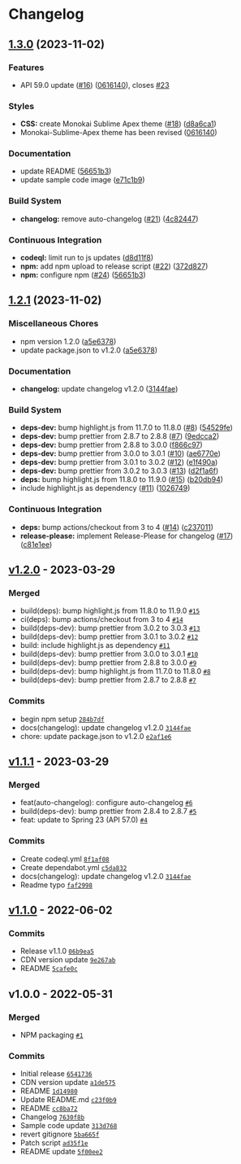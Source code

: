 # Changelog

## [1.3.0](https://github.com/highlightjs/highlightjs-apex/compare/v1.2.1...v1.3.0) (2023-11-02)


### Features

* API 59.0 update ([#16](https://github.com/highlightjs/highlightjs-apex/issues/16)) ([0616140](https://github.com/highlightjs/highlightjs-apex/commit/061614019923e77b37927faa3943de98194099f9)), closes [#23](https://github.com/highlightjs/highlightjs-apex/issues/23)


### Styles

* **CSS:** create Monokai Sublime Apex theme ([#18](https://github.com/highlightjs/highlightjs-apex/issues/18)) ([d8a6ca1](https://github.com/highlightjs/highlightjs-apex/commit/d8a6ca196ea3c557fe8280a97001d5957dfbfa51))
* Monokai-Sublime-Apex theme has been revised ([0616140](https://github.com/highlightjs/highlightjs-apex/commit/061614019923e77b37927faa3943de98194099f9))


### Documentation

* update README ([56651b3](https://github.com/highlightjs/highlightjs-apex/commit/56651b3aeef2246b8cac89b5361b364fbfbd6be4))
* update sample code image ([e71c1b9](https://github.com/highlightjs/highlightjs-apex/commit/e71c1b95c36b500bbbf14e572fe6ae8a24eb5b56))


### Build System

* **changelog:** remove auto-changelog ([#21](https://github.com/highlightjs/highlightjs-apex/issues/21)) ([4c82447](https://github.com/highlightjs/highlightjs-apex/commit/4c82447cd030b3022157783573586ab22355467d))


### Continuous Integration

* **codeql:** limit run to js updates ([d8d11f8](https://github.com/highlightjs/highlightjs-apex/commit/d8d11f8c185a9b6253d279949c5506a044b75386))
* **npm:** add npm upload to release script ([#22](https://github.com/highlightjs/highlightjs-apex/issues/22)) ([372d827](https://github.com/highlightjs/highlightjs-apex/commit/372d827700ec50470f0aab1a530935aede88e944))
* **npm:** configure npm ([#24](https://github.com/highlightjs/highlightjs-apex/issues/24)) ([56651b3](https://github.com/highlightjs/highlightjs-apex/commit/56651b3aeef2246b8cac89b5361b364fbfbd6be4))

## [1.2.1](https://github.com/highlightjs/highlightjs-apex/compare/v1.2.0...v1.2.1) (2023-11-02)

### Miscellaneous Chores

- npm version 1.2.0 ([a5e6378](https://github.com/highlightjs/highlightjs-apex/commit/a5e637896f9065a3e9d33017ec4afe397da3a9ce))
- update package.json to v1.2.0 ([a5e6378](https://github.com/highlightjs/highlightjs-apex/commit/a5e637896f9065a3e9d33017ec4afe397da3a9ce))

### Documentation

- **changelog:** update changelog v1.2.0 ([3144fae](https://github.com/highlightjs/highlightjs-apex/commit/3144faef9f59a5a76ece758a32e9e9ad1c627064))

### Build System

- **deps-dev:** bump highlight.js from 11.7.0 to 11.8.0 ([#8](https://github.com/highlightjs/highlightjs-apex/issues/8)) ([54529fe](https://github.com/highlightjs/highlightjs-apex/commit/54529fef2bf5d388c57b1c30a8347554e5a0d7a9))
- **deps-dev:** bump prettier from 2.8.7 to 2.8.8 ([#7](https://github.com/highlightjs/highlightjs-apex/issues/7)) ([9edcca2](https://github.com/highlightjs/highlightjs-apex/commit/9edcca2f84ff243169b53c20417fba6b62690df7))
- **deps-dev:** bump prettier from 2.8.8 to 3.0.0 ([f866c97](https://github.com/highlightjs/highlightjs-apex/commit/f866c97e33a79186ca05fbd42bd5cb1c92190693))
- **deps-dev:** bump prettier from 3.0.0 to 3.0.1 ([#10](https://github.com/highlightjs/highlightjs-apex/issues/10)) ([ae6770e](https://github.com/highlightjs/highlightjs-apex/commit/ae6770e35937724db68838182e18384eabe96f50))
- **deps-dev:** bump prettier from 3.0.1 to 3.0.2 ([#12](https://github.com/highlightjs/highlightjs-apex/issues/12)) ([e1f490a](https://github.com/highlightjs/highlightjs-apex/commit/e1f490a4774d6f3511d973b2941fe15479a875be))
- **deps-dev:** bump prettier from 3.0.2 to 3.0.3 ([#13](https://github.com/highlightjs/highlightjs-apex/issues/13)) ([d2f1a6f](https://github.com/highlightjs/highlightjs-apex/commit/d2f1a6fb8b7a84955ce4afeb15a58679635e01a5))
- **deps:** bump highlight.js from 11.8.0 to 11.9.0 ([#15](https://github.com/highlightjs/highlightjs-apex/issues/15)) ([b20db94](https://github.com/highlightjs/highlightjs-apex/commit/b20db945a66300b22c83376e7fa7fcb475ed2d95))
- include highlight.js as dependency ([#11](https://github.com/highlightjs/highlightjs-apex/issues/11)) ([1026749](https://github.com/highlightjs/highlightjs-apex/commit/102674904a76ba7f5965e2a352bfca54fe88a302))

### Continuous Integration

- **deps:** bump actions/checkout from 3 to 4 ([#14](https://github.com/highlightjs/highlightjs-apex/issues/14)) ([c237011](https://github.com/highlightjs/highlightjs-apex/commit/c237011d196497504424bad0b4c2f912a21ec323))
- **release-please:** implement Release-Please for changelog ([#17](https://github.com/highlightjs/highlightjs-apex/issues/17)) ([c81e1ee](https://github.com/highlightjs/highlightjs-apex/commit/c81e1eeea7079f602d7d5799b103ce1cb49546cd))

## [v1.2.0](https://github.com/highlightjs/highlightjs-apex/compare/v1.1.1...v1.2.0) - 2023-03-29

### Merged

- build(deps): bump highlight.js from 11.8.0 to 11.9.0 [`#15`](https://github.com/highlightjs/highlightjs-apex/pull/15)
- ci(deps): bump actions/checkout from 3 to 4 [`#14`](https://github.com/highlightjs/highlightjs-apex/pull/14)
- build(deps-dev): bump prettier from 3.0.2 to 3.0.3 [`#13`](https://github.com/highlightjs/highlightjs-apex/pull/13)
- build(deps-dev): bump prettier from 3.0.1 to 3.0.2 [`#12`](https://github.com/highlightjs/highlightjs-apex/pull/12)
- build: include highlight.js as dependency [`#11`](https://github.com/highlightjs/highlightjs-apex/pull/11)
- build(deps-dev): bump prettier from 3.0.0 to 3.0.1 [`#10`](https://github.com/highlightjs/highlightjs-apex/pull/10)
- build(deps-dev): bump prettier from 2.8.8 to 3.0.0 [`#9`](https://github.com/highlightjs/highlightjs-apex/pull/9)
- build(deps-dev): bump highlight.js from 11.7.0 to 11.8.0 [`#8`](https://github.com/highlightjs/highlightjs-apex/pull/8)
- build(deps-dev): bump prettier from 2.8.7 to 2.8.8 [`#7`](https://github.com/highlightjs/highlightjs-apex/pull/7)

### Commits

- begin npm setup [`284b7df`](https://github.com/highlightjs/highlightjs-apex/commit/284b7dff2a4008f749b7852d1dad08a04680e9f1)
- docs(changelog): update changelog v1.2.0 [`3144fae`](https://github.com/highlightjs/highlightjs-apex/commit/3144faef9f59a5a76ece758a32e9e9ad1c627064)
- chore: update package.json to v1.2.0 [`e2af1e6`](https://github.com/highlightjs/highlightjs-apex/commit/e2af1e67e63a2645faa9b75eb1fbf47a19b3b79b)

## [v1.1.1](https://github.com/highlightjs/highlightjs-apex/compare/v1.1.0...v1.1.1) - 2023-03-29

### Merged

- feat(auto-changelog): configure auto-changelog [`#6`](https://github.com/highlightjs/highlightjs-apex/pull/6)
- build(deps-dev): bump prettier from 2.8.4 to 2.8.7 [`#5`](https://github.com/highlightjs/highlightjs-apex/pull/5)
- feat: update to Spring 23 (API 57.0) [`#4`](https://github.com/highlightjs/highlightjs-apex/pull/4)

### Commits

- Create codeql.yml [`8f1af08`](https://github.com/highlightjs/highlightjs-apex/commit/8f1af08fa31f515393cc73ae9f29fa53d6b6eb42)
- Create dependabot.yml [`c5da832`](https://github.com/highlightjs/highlightjs-apex/commit/c5da8326601a3c8feff1fb835ff4011c968a6135)
- docs(changelog): update changelog v1.2.0 [`3144fae`](https://github.com/highlightjs/highlightjs-apex/commit/3144faef9f59a5a76ece758a32e9e9ad1c627064)
- Readme typo [`faf2998`](https://github.com/highlightjs/highlightjs-apex/commit/faf2998257fbfa87cbe1a7138b2a0d32b8e7dcfa)

## [v1.1.0](https://github.com/highlightjs/highlightjs-apex/compare/v1.0.0...v1.1.0) - 2022-06-02

### Commits

- Release v1.1.0 [`06b9ea5`](https://github.com/highlightjs/highlightjs-apex/commit/06b9ea597d6042d385e4f6b0fccb71a0aa1b82e6)
- CDN version update [`9e267ab`](https://github.com/highlightjs/highlightjs-apex/commit/9e267abb5a013492e98169e91cbdce3b641aaa3e)
- README [`5cafe0c`](https://github.com/highlightjs/highlightjs-apex/commit/5cafe0c903d606f96412cee9302f25c645870281)

## v1.0.0 - 2022-05-31

### Merged

- NPM packaging [`#1`](https://github.com/highlightjs/highlightjs-apex/pull/1)

### Commits

- Initial release [`6541736`](https://github.com/highlightjs/highlightjs-apex/commit/6541736558de97458314f942ab048eb4f17b9d9b)
- CDN version update [`a1de575`](https://github.com/highlightjs/highlightjs-apex/commit/a1de57573cfa1d83029b635908c5d1bc70987c88)
- README [`1d14980`](https://github.com/highlightjs/highlightjs-apex/commit/1d14980b3c65a7edb2db38b8b41ca7487ac5660e)
- Update README.md [`c23f0b9`](https://github.com/highlightjs/highlightjs-apex/commit/c23f0b942c60151ab62223fe6352fb7a6605a483)
- README [`cc8ba72`](https://github.com/highlightjs/highlightjs-apex/commit/cc8ba727750a3d4dfa4325a01abb335dcbb2d21c)
- Changelog [`7630f8b`](https://github.com/highlightjs/highlightjs-apex/commit/7630f8bbeb31f6c7c708a91d6593658e56a03fbc)
- Sample code update [`313d768`](https://github.com/highlightjs/highlightjs-apex/commit/313d7685eac440d47f9cfd7b4a70d2ab1b1d2796)
- revert gitignore [`5ba665f`](https://github.com/highlightjs/highlightjs-apex/commit/5ba665f56b2b3a01813848cc0eb95aee462ca8b4)
- Patch script [`ad35f1e`](https://github.com/highlightjs/highlightjs-apex/commit/ad35f1efd86a9544e2a115cc45a47aff6310a17e)
- README update [`5f00ee2`](https://github.com/highlightjs/highlightjs-apex/commit/5f00ee2ba998c3c09bdbce47a6fec7f7668e90cf)
